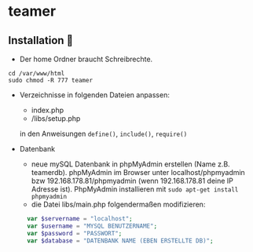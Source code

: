 # teamer
## Installation :snail:
* Der home Ordner braucht Schreibrechte.
```linux
cd /var/www/html
sudo chmod -R 777 teamer
```
* Verzeichnisse in folgenden Dateien anpassen:
  * index.php
  * /libs/setup.php
  
  in den Anweisungen `define()`, `include()`, `require()`
* Datenbank
  * neue mySQL Datenbank in phpMyAdmin erstellen (Name z.B. teamerdb). phpMyAdmin im Browser unter localhost/phpmyadmin bzw 192.168.178.81/phpmyadmin (wenn 192.168.178.81 deine IP Adresse ist). PhpMyAdmin installieren mit `sudo apt-get install phpmyadmin`
  * die Datei libs/main.php folgendermaßen modifizieren:
  ```php
    var $servername = "localhost";
    var $username = "MYSQL BENUTZERNAME";
    var $password = "PASSWORT";
    var $database = "DATENBANK NAME (EBEN ERSTELLTE DB)";
   ``` 
